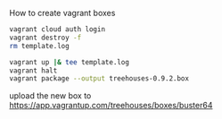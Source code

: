 How to create vagrant boxes

```sh
vagrant cloud auth login
vagrant destroy -f
rm template.log

vagrant up |& tee template.log
vagrant halt
vagrant package --output treehouses-0.9.2.box
```

upload the new box to https://app.vagrantup.com/treehouses/boxes/buster64
